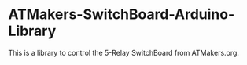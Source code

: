 # ATMakers-SwitchBoard-Arduino-Library
This is a library to control the 5-Relay SwitchBoard from ATMakers.org.
